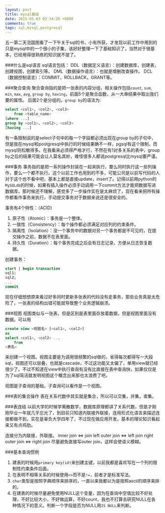 ```yaml
---
layout: post
title: mysql基础
date: 2015-05-03 02:34:28 +0800
comments: true
tags: sql,mysql,postgresql
---
```


五一第二天泡国图看了一下午关于sql的书，小有所获，才发现以前工作中用到的只是mysql中的一个很小的子集，该好好整理一下了基础知识了，当然对于很基本，已经用得很熟练的知识就不提了。


###什么是sql语言
sql语言包括：
    DDL（数据定义语言）：创建数据库，创建表，创建视图，创建索引等。
    DML（数据操作语言）：也就是增删改查操作。
    DCL（数据控制语言）：COMMIT，ROLLBACK，GRANT等。

###聚合查询
聚合查询指的是把一张表的内容分组，相关操作包括`count`, `sum`, `min`, `max`, `avg`, `group by`, `having`，前面5个是聚合函数，从一大串结果中取出我们要的属性。
后面2个是分组的。`group by`的语法为:

```sql
select <col1>, <col2>, <col3>
    from <table_name>
[where ...]
group by <col1>, <col2>, <col3>
[having ...]
```
有一条限制说的是select子句中的每一个字段都必须出现在group by的子句中，但是我在mysql和postgresql中执行的时候结果确不一样，pgsql有这个限制，而mysql则松散得多。在我看来必须得严格才行，不然在有1对多关系的表中，group by之后的结果可能会让人莫名其妙，难怪很多人都说postgresql比mysql要严谨。


###事务
事务指的是把一系列操作封装在一起来执行，要么同时执行这一些列操作，要么一个都不执行。这个以前工作也用到的不多，可能公司是以前写代码的人对于这个也不看中吧，基本上都是直接update，insert了。记得以前用python的`MySQLdb`的时候，如果有插入操作必须手动调用一下commit方法才能把数据写进数据库，那时候还不理解，感觉多了一步操作实在是太麻烦了，现在看来把所有操作都看作事务来执行，手动提交事务对于数据来说还是很安全的。

事务有4个特性：（ACID）

1. 原子性（Atomic）：事务是一个整体。
2. 一致性（Consistency）：每个操作都必须满足对应列的约束条件。
3. 隔离性（Isolation）：没一个事务中的数据对另一个事务都是不可见的，在提交操作之前，数据不在表里面。
4. 持久性（Duration）：每个事务完成之后会有日志记录，方便从日志恢复数据。

创建事务：

```sql
start | begin transaction
sql1;
sql2;
...
commit
```
现在仔细想想原来看过好多同时更新多张表的代码没有走事务，那些业务真是太危险了，一张表的结构出错可能就导致整个业务逻辑崩溃。


###视图
视图类似与一张表，但是区别是表里面存放着数据，但是视图里面没有数据。可以用

```sql
create view <视图名> [<col1>, <col2>]
as
select <col1>, <col2> ...
    from
<表名>
```
来创建一个视图。视图主要是为调用很频繁的sql做的，省得每次都得写一大段sql，视图还可以层叠，也就是cascade，不过这功能又太偏了，单用view就已经很少了。不过不知道在view中执行查询有没有比直接在表中查询快，如果仅仅是为了sql简洁就发明视图这个概念出来那也太浪费了吧。

视图是子查询的基础，子查询可以看作是一个视图。


###表的集合操作
表在关系代数中其实就是集合，所以可以交集，并集，查集。


###表连结
以前大学的时候学离散数学，数据库原理都讲了关系代数，但是才刚刚毕业一年就几乎忘光了，到目前只知道内联接外联接，连用形式化语言来描述连接都做不到，实在是辜负大学四年了，不过现在做应用开发，基本的理论知识看起来又有点鸡肋。

连接分为内联接，外联接。
inner join <=> join
left outer join <=> left join
right outer join <=> right join
尽量避免直接写outer join，这样会使语义模糊。



###基本查询惯例
1. 建表的时候用`primary key(id)`来创建主键，以前我都是喜欢写在一个列的限制性约束条件后面。
2. 在表明不相等关系的时候使用`<>`而不是`!=`，前者才是标准写法。
3. `char`类型是按照字典顺序来排序的，一直以来我都以为是按照ascii的顺序来排的。
4. 在建表的时候尽量避免使用NULL这个变量，因为在查询中空值比较不好处理，不好比较大小，不好做运算，不好count，我也不打算去研究NULL在各种情况下的意义。判断一个字段是否为NULL用`IS NULL`来判断。
